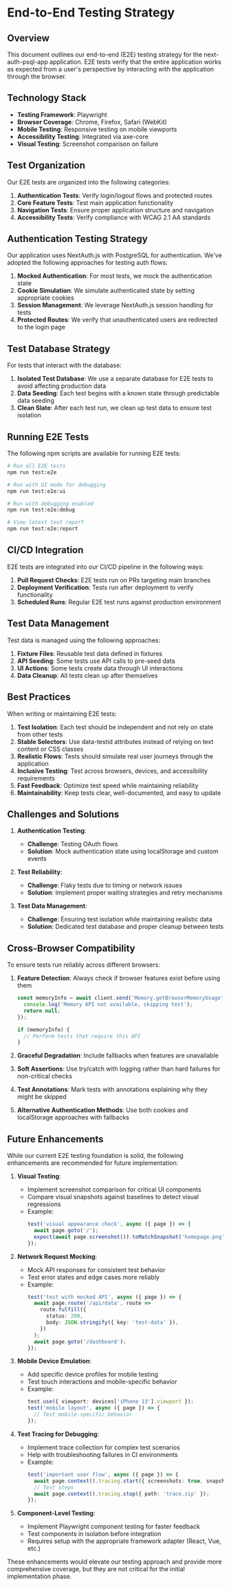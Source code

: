 # End-to-End Testing Strategy

## Overview

This document outlines our end-to-end (E2E) testing strategy for the next-auth-psql-app application. E2E tests verify that the entire application works as expected from a user's perspective by interacting with the application through the browser.

## Technology Stack

- **Testing Framework**: Playwright
- **Browser Coverage**: Chrome, Firefox, Safari (WebKit)
- **Mobile Testing**: Responsive testing on mobile viewports
- **Accessibility Testing**: Integrated via axe-core
- **Visual Testing**: Screenshot comparison on failure

## Test Organization

Our E2E tests are organized into the following categories:

1. **Authentication Tests**: Verify login/logout flows and protected routes
2. **Core Feature Tests**: Test main application functionality
3. **Navigation Tests**: Ensure proper application structure and navigation
4. **Accessibility Tests**: Verify compliance with WCAG 2.1 AA standards

## Authentication Testing Strategy

Our application uses NextAuth.js with PostgreSQL for authentication. We've adopted the following approaches for testing auth flows:

1. **Mocked Authentication**: For most tests, we mock the authentication state
2. **Cookie Simulation**: We simulate authenticated state by setting appropriate cookies
3. **Session Management**: We leverage NextAuth.js session handling for tests
4. **Protected Routes**: We verify that unauthenticated users are redirected to the login page

## Test Database Strategy

For tests that interact with the database:

1. **Isolated Test Database**: We use a separate database for E2E tests to avoid affecting production data
2. **Data Seeding**: Each test begins with a known state through predictable data seeding
3. **Clean Slate**: After each test run, we clean up test data to ensure test isolation

## Running E2E Tests

The following npm scripts are available for running E2E tests:

```bash
# Run all E2E tests
npm run test:e2e

# Run with UI mode for debugging
npm run test:e2e:ui

# Run with debugging enabled
npm run test:e2e:debug

# View latest test report
npm run test:e2e:report
```

## CI/CD Integration

E2E tests are integrated into our CI/CD pipeline in the following ways:

1. **Pull Request Checks**: E2E tests run on PRs targeting main branches
2. **Deployment Verification**: Tests run after deployment to verify functionality
3. **Scheduled Runs**: Regular E2E test runs against production environment

## Test Data Management

Test data is managed using the following approaches:

1. **Fixture Files**: Reusable test data defined in fixtures
2. **API Seeding**: Some tests use API calls to pre-seed data
3. **UI Actions**: Some tests create data through UI interactions
4. **Data Cleanup**: All tests clean up after themselves

## Best Practices

When writing or maintaining E2E tests:

1. **Test Isolation**: Each test should be independent and not rely on state from other tests
2. **Stable Selectors**: Use data-testid attributes instead of relying on text content or CSS classes
3. **Realistic Flows**: Tests should simulate real user journeys through the application
4. **Inclusive Testing**: Test across browsers, devices, and accessibility requirements
5. **Fast Feedback**: Optimize test speed while maintaining reliability
6. **Maintainability**: Keep tests clear, well-documented, and easy to update

## Challenges and Solutions

1. **Authentication Testing**:

   - **Challenge**: Testing OAuth flows
   - **Solution**: Mock authentication state using localStorage and custom events

2. **Test Reliability**:

   - **Challenge**: Flaky tests due to timing or network issues
   - **Solution**: Implement proper waiting strategies and retry mechanisms

3. **Test Data Management**:
   - **Challenge**: Ensuring test isolation while maintaining realistic data
   - **Solution**: Dedicated test database and proper cleanup between tests

## Cross-Browser Compatibility

To ensure tests run reliably across different browsers:

1. **Feature Detection**: Always check if browser features exist before using them

   ```typescript
   const memoryInfo = await client.send('Memory.getBrowserMemoryUsage').catch(error => {
     console.log('Memory API not available, skipping test');
     return null;
   });

   if (memoryInfo) {
     // Perform tests that require this API
   }
   ```

2. **Graceful Degradation**: Include fallbacks when features are unavailable
3. **Soft Assertions**: Use try/catch with logging rather than hard failures for non-critical checks
4. **Test Annotations**: Mark tests with annotations explaining why they might be skipped
5. **Alternative Authentication Methods**: Use both cookies and localStorage approaches with fallbacks

## Future Enhancements

While our current E2E testing foundation is solid, the following enhancements are recommended for future implementation:

1. **Visual Testing**:

   - Implement screenshot comparison for critical UI components
   - Compare visual snapshots against baselines to detect visual regressions
   - Example:
     ```typescript
     test('visual appearance check', async ({ page }) => {
       await page.goto('/');
       expect(await page.screenshot()).toMatchSnapshot('homepage.png');
     });
     ```

2. **Network Request Mocking**:

   - Mock API responses for consistent test behavior
   - Test error states and edge cases more reliably
   - Example:
     ```typescript
     test('test with mocked API', async ({ page }) => {
       await page.route('/api/data', route =>
         route.fulfill({
           status: 200,
           body: JSON.stringify({ key: 'test-data' }),
         })
       );
       await page.goto('/dashboard');
     });
     ```

3. **Mobile Device Emulation**:

   - Add specific device profiles for mobile testing
   - Test touch interactions and mobile-specific behavior
   - Example:
     ```typescript
     test.use({ viewport: devices['iPhone 13'].viewport });
     test('mobile layout', async ({ page }) => {
       // Test mobile-specific behavior
     });
     ```

4. **Test Tracing for Debugging**:

   - Implement trace collection for complex test scenarios
   - Help with troubleshooting failures in CI environments
   - Example:
     ```typescript
     test('important user flow', async ({ page }) => {
       await page.context().tracing.start({ screenshots: true, snapshots: true });
       // Test steps
       await page.context().tracing.stop({ path: 'trace.zip' });
     });
     ```

5. **Component-Level Testing**:
   - Implement Playwright component testing for faster feedback
   - Test components in isolation before integration
   - Requires setup with the appropriate framework adapter (React, Vue, etc.)

These enhancements would elevate our testing approach and provide more comprehensive coverage, but they are not critical for the initial implementation phase.
